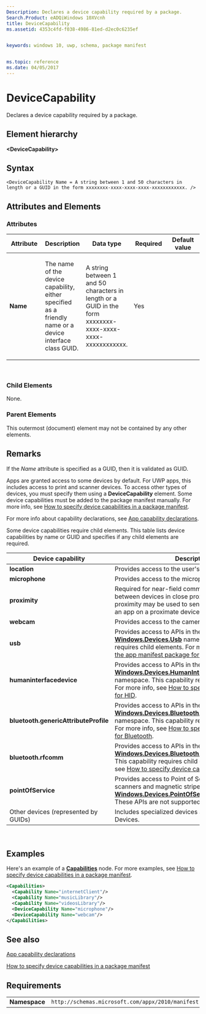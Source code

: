 ```yaml
---
Description: Declares a device capability required by a package.
Search.Product: eADQiWindows 10XVcnh
title: DeviceCapability
ms.assetid: 4353c4fd-f038-4986-81ed-d2ec0c6235ef


keywords: windows 10, uwp, schema, package manifest


ms.topic: reference
ms.date: 04/05/2017
---
```


# DeviceCapability




Declares a device capability required by a package.

## Element hierarchy

**&lt;DeviceCapability&gt;**

## Syntax

``` syntax
<DeviceCapability Name = A string between 1 and 50 characters in length or a GUID in the form xxxxxxxx-xxxx-xxxx-xxxx-xxxxxxxxxxxx. />
```

## Attributes and Elements


### Attributes

<table>
<colgroup>
<col width="20%" />
<col width="20%" />
<col width="20%" />
<col width="20%" />
<col width="20%" />
</colgroup>
<thead>
<tr class="header">
<th>Attribute</th>
<th>Description</th>
<th>Data type</th>
<th>Required</th>
<th>Default value</th>
</tr>
</thead>
<tbody>
<tr class="odd">
<td><strong>Name</strong></td>
<td><p>The name of the device capability, either specified as a friendly name or a device interface class GUID.</p></td>
<td>A string between 1 and 50 characters in length or a GUID in the form xxxxxxxx-xxxx-xxxx-xxxx-xxxxxxxxxxxx.</td>
<td>Yes</td>
<td></td>
</tr>
</tbody>
</table>

 

### Child Elements

None.

### Parent Elements

This outermost (document) element may not be contained by any other elements.

## Remarks

If the *Name* attribute is specified as a GUID, then it is validated as GUID.

Apps are granted access to some devices by default. For UWP apps, this includes access to print and scanner devices. To access other types of devices, you must specify them using a **DeviceCapability** element. Some device capabilities must be added to the package manifest manually. For more info, see [How to specify device capabilities in a package manifest](../how-to-specify-device-capabilities-in-a-package-manifest.md).

For more info about capability declarations, see [App capability declarations](/previous-versions/windows/apps/hh464936(v=win.10)).

Some device capabilities require child elements. This table lists device capabilities by name or GUID and specifies if any child elements are required.

| Device capability                     | Description                                                                                                                                                                                                                                                                                                                                               |
|---------------------------------------|-----------------------------------------------------------------------------------------------------------------------------------------------------------------------------------------------------------------------------------------------------------------------------------------------------------------------------------------------------------|
| **location**                          | Provides access to the user's current location.                                                                                                                                                                                                                                                                                                           |
| **microphone**                        | Provides access to the microphone's audio feed.                                                                                                                                                                                                                                                                                                           |
| **proximity**                         | Required for near-field communication (NFC) between devices in close proximity. Near-field proximity may be used to send files or connect with an app on a proximate device.                                                                                                                                                                              |
| **webcam**                            | Provides access to the camera's video feed.                                                                                                                                                                                                                                                                                                               |
| **usb**                               | Provides access to APIs in the [**Windows.Devices.Usb**](/uwp/api/Windows.Devices.Usb) namespace. This capability requires child elements. For more info, see [Updating the app manifest package for a USB device](https://go.microsoft.com/fwlink/p/?LinkId=302259).                                                                                     |
| **humaninterfacedevice**              | Provides access to APIs in the [**Windows.Devices.HumanInterfaceDevice**](/uwp/api/Windows.Devices.HumanInterfaceDevice) namespace. This capability requires child elements. For more info, see [How to specify device capabilities for HID](../how-to-specify-device-capabilities-for-hid.md).                                             |
| **bluetooth.genericAttributeProfile** | Provides access to APIs in the [**Windows.Devices.Bluetooth.GenericAttributeProfile**](/uwp/api/Windows.Devices.Bluetooth.GenericAttributeProfile) namespace. This capability requires child elements. For more info, see [How to specify device capabilities for Bluetooth](../how-to-specify-device-capabilities-for-bluetooth.md). |
| **bluetooth.rfcomm**                  | Provides access to APIs in the [**Windows.Devices.Bluetooth.Rfcomm**](/uwp/api/Windows.Devices.Bluetooth.Rfcomm) namespace. This capability requires child elements. For more info, see [How to specify device capabilities for Bluetooth](../how-to-specify-device-capabilities-for-bluetooth.md).                                 |
| **pointOfService**                    | Provides access to Point of Service (POS) barcode scanners and magnetic stripe readers, via the [**Windows.Devices.PointOfService**](/uwp/api/Windows.Devices.PointOfService) namespace. These APIs are not supported on Windows Phone.                                                                                                                  |
| Other devices (represented by GUIDs)  | Includes specialized devices and Windows Portable Devices.                                                                                                                                                                                                                                                                                                |

 

## Examples

Here's an example of a [**Capabilities**](element-capabilities.md) node. For more examples, see [How to specify device capabilities in a package manifest](../how-to-specify-device-capabilities-in-a-package-manifest.md).

```XML
<Capabilities>
  <Capability Name="internetClient"/>
  <Capability Name="musicLibrary"/>
  <Capability Name="videosLibrary"/>
  <DeviceCapability Name="microphone"/>
  <DeviceCapability Name="webcam"/>
</Capabilities>
```

## See also


[App capability declarations](/previous-versions/windows/apps/hh464936(v=win.10))

[How to specify device capabilities in a package manifest](../how-to-specify-device-capabilities-in-a-package-manifest.md)

## Requirements

|               |                                                             |
|---------------|-------------------------------------------------------------|
| **Namespace** | `http://schemas.microsoft.com/appx/2010/manifest` |

 

 